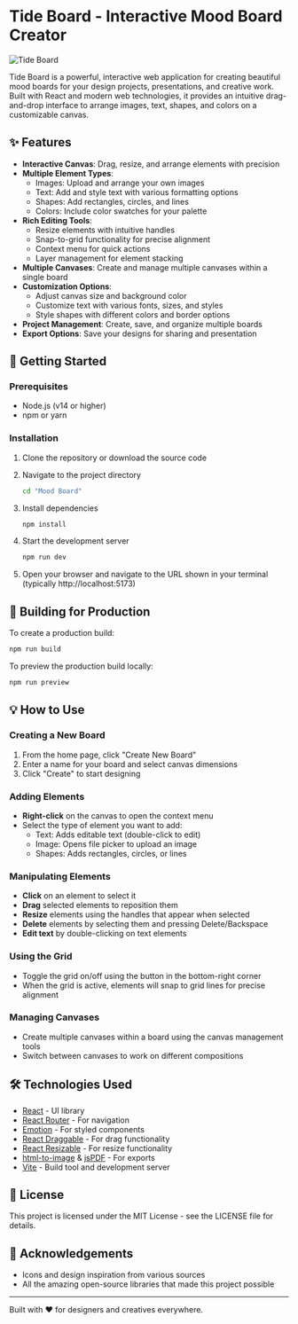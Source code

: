 # Tide Board - Interactive Mood Board Creator

![Tide Board](https://img.shields.io/badge/Tide%20Board-v0.1.0-6200EA)

Tide Board is a powerful, interactive web application for creating beautiful mood boards for your design projects, presentations, and creative work. Built with React and modern web technologies, it provides an intuitive drag-and-drop interface to arrange images, text, shapes, and colors on a customizable canvas.

## ✨ Features

- **Interactive Canvas**: Drag, resize, and arrange elements with precision
- **Multiple Element Types**:
  - Images: Upload and arrange your own images
  - Text: Add and style text with various formatting options
  - Shapes: Add rectangles, circles, and lines
  - Colors: Include color swatches for your palette
- **Rich Editing Tools**:
  - Resize elements with intuitive handles
  - Snap-to-grid functionality for precise alignment
  - Context menu for quick actions
  - Layer management for element stacking
- **Multiple Canvases**: Create and manage multiple canvases within a single board
- **Customization Options**:
  - Adjust canvas size and background color
  - Customize text with various fonts, sizes, and styles
  - Style shapes with different colors and border options
- **Project Management**: Create, save, and organize multiple boards
- **Export Options**: Save your designs for sharing and presentation

## 🚀 Getting Started

### Prerequisites

- Node.js (v14 or higher)
- npm or yarn

### Installation

1. Clone the repository or download the source code

2. Navigate to the project directory
   ```bash
   cd "Mood Board"
   ```

3. Install dependencies
   ```bash
   npm install
   ```

4. Start the development server
   ```bash
   npm run dev
   ```

5. Open your browser and navigate to the URL shown in your terminal (typically http://localhost:5173)

## 🔧 Building for Production

To create a production build:

```bash
npm run build
```

To preview the production build locally:

```bash
npm run preview
```

## 💡 How to Use

### Creating a New Board

1. From the home page, click "Create New Board"
2. Enter a name for your board and select canvas dimensions
3. Click "Create" to start designing

### Adding Elements

- **Right-click** on the canvas to open the context menu
- Select the type of element you want to add:
  - Text: Adds editable text (double-click to edit)
  - Image: Opens file picker to upload an image
  - Shapes: Adds rectangles, circles, or lines

### Manipulating Elements

- **Click** on an element to select it
- **Drag** selected elements to reposition them
- **Resize** elements using the handles that appear when selected
- **Delete** elements by selecting them and pressing Delete/Backspace
- **Edit text** by double-clicking on text elements

### Using the Grid

- Toggle the grid on/off using the button in the bottom-right corner
- When the grid is active, elements will snap to grid lines for precise alignment

### Managing Canvases

- Create multiple canvases within a board using the canvas management tools
- Switch between canvases to work on different compositions

## 🛠️ Technologies Used

- [React](https://reactjs.org/) - UI library
- [React Router](https://reactrouter.com/) - For navigation
- [Emotion](https://emotion.sh/) - For styled components
- [React Draggable](https://github.com/react-grid-layout/react-draggable) - For drag functionality
- [React Resizable](https://github.com/react-grid-layout/react-resizable) - For resize functionality
- [html-to-image](https://github.com/bubkoo/html-to-image) & [jsPDF](https://github.com/parallax/jsPDF) - For exports
- [Vite](https://vitejs.dev/) - Build tool and development server

## 📝 License

This project is licensed under the MIT License - see the LICENSE file for details.

## 🙏 Acknowledgements

- Icons and design inspiration from various sources
- All the amazing open-source libraries that made this project possible

---

Built with ❤️ for designers and creatives everywhere.